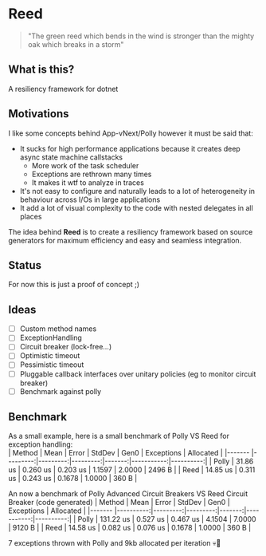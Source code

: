 # Reed

> "The green reed which bends in the wind is stronger than the mighty oak which breaks in a storm"

## What is this?

A resiliency framework for dotnet

## Motivations

I like some concepts behind App-vNext/Polly however it must be said that:
- It sucks for high performance applications because it creates deep async state machine callstacks
  - More work of the task scheduler
  - Exceptions are rethrown many times
  - It makes it wtf to analyze in traces
- It's not easy to configure and naturally leads to a lot of heterogeneity in behaviour across I/Os in large applications
- It add a lot of visual complexity to the code with nested delegates in all places

The idea behind **Reed** is to create a resiliency framework based on source generators for maximum efficiency and easy and seamless integration.    

## Status

For now this is just a proof of concept ;) 

## Ideas

- [ ] Custom method names
- [ ] ExceptionHandling
- [ ] Circuit breaker (lock-free...)
- [ ] Optimistic timeout
- [ ] Pessimistic timeout
- [ ] Pluggable callback interfaces over unitary policies (eg to monitor circuit breaker)
- [ ] Benchmark against polly

## Benchmark

As a small example, here is a small benchmark of Polly VS Reed for exception handling:    
| Method |     Mean |    Error |   StdDev |   Gen0 | Exceptions | Allocated |
|------- |---------:|---------:|---------:|-------:|-----------:|----------:|
|  Polly | 31.86 us | 0.260 us | 0.203 us | 1.1597 |     2.0000 |    2496 B |
|   Reed | 14.85 us | 0.311 us | 0.243 us | 0.1678 |     1.0000 |     360 B |
    
An now a benchmark of Polly Advanced Circuit Breakers VS Reed Circuit Breaker (code generated)
| Method |      Mean |    Error |   StdDev |   Gen0 | Exceptions | Allocated |
|------- |----------:|---------:|---------:|-------:|-----------:|----------:|
|  Polly | 131.22 us | 0.527 us | 0.467 us | 4.1504 |     7.0000 |    9120 B |
|   Reed |  14.58 us | 0.082 us | 0.076 us | 0.1678 |     1.0000 |     360 B |

7 exceptions thrown with Polly and 9kb allocated per iteration 💀🤯
